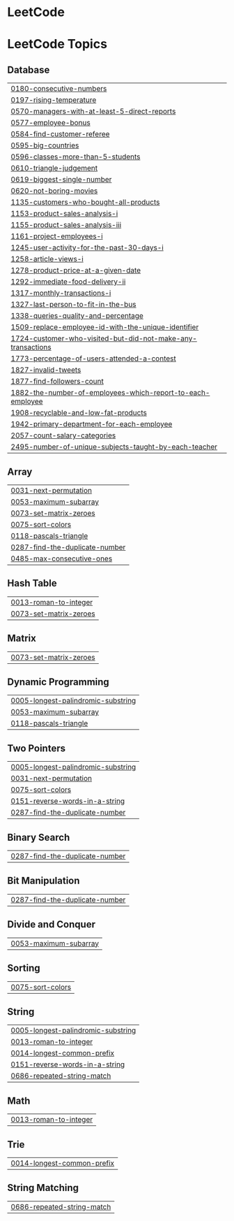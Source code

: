 # LeetCode
<!---LeetCode Topics Start-->
# LeetCode Topics
## Database
|  |
| ------- |
| [0180-consecutive-numbers](https://github.com/priyeshgautam/LeetCode/tree/master/0180-consecutive-numbers) |
| [0197-rising-temperature](https://github.com/priyeshgautam/LeetCode/tree/master/0197-rising-temperature) |
| [0570-managers-with-at-least-5-direct-reports](https://github.com/priyeshgautam/LeetCode/tree/master/0570-managers-with-at-least-5-direct-reports) |
| [0577-employee-bonus](https://github.com/priyeshgautam/LeetCode/tree/master/0577-employee-bonus) |
| [0584-find-customer-referee](https://github.com/priyeshgautam/LeetCode/tree/master/0584-find-customer-referee) |
| [0595-big-countries](https://github.com/priyeshgautam/LeetCode/tree/master/0595-big-countries) |
| [0596-classes-more-than-5-students](https://github.com/priyeshgautam/LeetCode/tree/master/0596-classes-more-than-5-students) |
| [0610-triangle-judgement](https://github.com/priyeshgautam/LeetCode/tree/master/0610-triangle-judgement) |
| [0619-biggest-single-number](https://github.com/priyeshgautam/LeetCode/tree/master/0619-biggest-single-number) |
| [0620-not-boring-movies](https://github.com/priyeshgautam/LeetCode/tree/master/0620-not-boring-movies) |
| [1135-customers-who-bought-all-products](https://github.com/priyeshgautam/LeetCode/tree/master/1135-customers-who-bought-all-products) |
| [1153-product-sales-analysis-i](https://github.com/priyeshgautam/LeetCode/tree/master/1153-product-sales-analysis-i) |
| [1155-product-sales-analysis-iii](https://github.com/priyeshgautam/LeetCode/tree/master/1155-product-sales-analysis-iii) |
| [1161-project-employees-i](https://github.com/priyeshgautam/LeetCode/tree/master/1161-project-employees-i) |
| [1245-user-activity-for-the-past-30-days-i](https://github.com/priyeshgautam/LeetCode/tree/master/1245-user-activity-for-the-past-30-days-i) |
| [1258-article-views-i](https://github.com/priyeshgautam/LeetCode/tree/master/1258-article-views-i) |
| [1278-product-price-at-a-given-date](https://github.com/priyeshgautam/LeetCode/tree/master/1278-product-price-at-a-given-date) |
| [1292-immediate-food-delivery-ii](https://github.com/priyeshgautam/LeetCode/tree/master/1292-immediate-food-delivery-ii) |
| [1317-monthly-transactions-i](https://github.com/priyeshgautam/LeetCode/tree/master/1317-monthly-transactions-i) |
| [1327-last-person-to-fit-in-the-bus](https://github.com/priyeshgautam/LeetCode/tree/master/1327-last-person-to-fit-in-the-bus) |
| [1338-queries-quality-and-percentage](https://github.com/priyeshgautam/LeetCode/tree/master/1338-queries-quality-and-percentage) |
| [1509-replace-employee-id-with-the-unique-identifier](https://github.com/priyeshgautam/LeetCode/tree/master/1509-replace-employee-id-with-the-unique-identifier) |
| [1724-customer-who-visited-but-did-not-make-any-transactions](https://github.com/priyeshgautam/LeetCode/tree/master/1724-customer-who-visited-but-did-not-make-any-transactions) |
| [1773-percentage-of-users-attended-a-contest](https://github.com/priyeshgautam/LeetCode/tree/master/1773-percentage-of-users-attended-a-contest) |
| [1827-invalid-tweets](https://github.com/priyeshgautam/LeetCode/tree/master/1827-invalid-tweets) |
| [1877-find-followers-count](https://github.com/priyeshgautam/LeetCode/tree/master/1877-find-followers-count) |
| [1882-the-number-of-employees-which-report-to-each-employee](https://github.com/priyeshgautam/LeetCode/tree/master/1882-the-number-of-employees-which-report-to-each-employee) |
| [1908-recyclable-and-low-fat-products](https://github.com/priyeshgautam/LeetCode/tree/master/1908-recyclable-and-low-fat-products) |
| [1942-primary-department-for-each-employee](https://github.com/priyeshgautam/LeetCode/tree/master/1942-primary-department-for-each-employee) |
| [2057-count-salary-categories](https://github.com/priyeshgautam/LeetCode/tree/master/2057-count-salary-categories) |
| [2495-number-of-unique-subjects-taught-by-each-teacher](https://github.com/priyeshgautam/LeetCode/tree/master/2495-number-of-unique-subjects-taught-by-each-teacher) |
## Array
|  |
| ------- |
| [0031-next-permutation](https://github.com/priyeshgautam/LeetCode/tree/master/0031-next-permutation) |
| [0053-maximum-subarray](https://github.com/priyeshgautam/LeetCode/tree/master/0053-maximum-subarray) |
| [0073-set-matrix-zeroes](https://github.com/priyeshgautam/LeetCode/tree/master/0073-set-matrix-zeroes) |
| [0075-sort-colors](https://github.com/priyeshgautam/LeetCode/tree/master/0075-sort-colors) |
| [0118-pascals-triangle](https://github.com/priyeshgautam/LeetCode/tree/master/0118-pascals-triangle) |
| [0287-find-the-duplicate-number](https://github.com/priyeshgautam/LeetCode/tree/master/0287-find-the-duplicate-number) |
| [0485-max-consecutive-ones](https://github.com/priyeshgautam/LeetCode/tree/master/0485-max-consecutive-ones) |
## Hash Table
|  |
| ------- |
| [0013-roman-to-integer](https://github.com/priyeshgautam/LeetCode/tree/master/0013-roman-to-integer) |
| [0073-set-matrix-zeroes](https://github.com/priyeshgautam/LeetCode/tree/master/0073-set-matrix-zeroes) |
## Matrix
|  |
| ------- |
| [0073-set-matrix-zeroes](https://github.com/priyeshgautam/LeetCode/tree/master/0073-set-matrix-zeroes) |
## Dynamic Programming
|  |
| ------- |
| [0005-longest-palindromic-substring](https://github.com/priyeshgautam/LeetCode/tree/master/0005-longest-palindromic-substring) |
| [0053-maximum-subarray](https://github.com/priyeshgautam/LeetCode/tree/master/0053-maximum-subarray) |
| [0118-pascals-triangle](https://github.com/priyeshgautam/LeetCode/tree/master/0118-pascals-triangle) |
## Two Pointers
|  |
| ------- |
| [0005-longest-palindromic-substring](https://github.com/priyeshgautam/LeetCode/tree/master/0005-longest-palindromic-substring) |
| [0031-next-permutation](https://github.com/priyeshgautam/LeetCode/tree/master/0031-next-permutation) |
| [0075-sort-colors](https://github.com/priyeshgautam/LeetCode/tree/master/0075-sort-colors) |
| [0151-reverse-words-in-a-string](https://github.com/priyeshgautam/LeetCode/tree/master/0151-reverse-words-in-a-string) |
| [0287-find-the-duplicate-number](https://github.com/priyeshgautam/LeetCode/tree/master/0287-find-the-duplicate-number) |
## Binary Search
|  |
| ------- |
| [0287-find-the-duplicate-number](https://github.com/priyeshgautam/LeetCode/tree/master/0287-find-the-duplicate-number) |
## Bit Manipulation
|  |
| ------- |
| [0287-find-the-duplicate-number](https://github.com/priyeshgautam/LeetCode/tree/master/0287-find-the-duplicate-number) |
## Divide and Conquer
|  |
| ------- |
| [0053-maximum-subarray](https://github.com/priyeshgautam/LeetCode/tree/master/0053-maximum-subarray) |
## Sorting
|  |
| ------- |
| [0075-sort-colors](https://github.com/priyeshgautam/LeetCode/tree/master/0075-sort-colors) |
## String
|  |
| ------- |
| [0005-longest-palindromic-substring](https://github.com/priyeshgautam/LeetCode/tree/master/0005-longest-palindromic-substring) |
| [0013-roman-to-integer](https://github.com/priyeshgautam/LeetCode/tree/master/0013-roman-to-integer) |
| [0014-longest-common-prefix](https://github.com/priyeshgautam/LeetCode/tree/master/0014-longest-common-prefix) |
| [0151-reverse-words-in-a-string](https://github.com/priyeshgautam/LeetCode/tree/master/0151-reverse-words-in-a-string) |
| [0686-repeated-string-match](https://github.com/priyeshgautam/LeetCode/tree/master/0686-repeated-string-match) |
## Math
|  |
| ------- |
| [0013-roman-to-integer](https://github.com/priyeshgautam/LeetCode/tree/master/0013-roman-to-integer) |
## Trie
|  |
| ------- |
| [0014-longest-common-prefix](https://github.com/priyeshgautam/LeetCode/tree/master/0014-longest-common-prefix) |
## String Matching
|  |
| ------- |
| [0686-repeated-string-match](https://github.com/priyeshgautam/LeetCode/tree/master/0686-repeated-string-match) |
<!---LeetCode Topics End-->